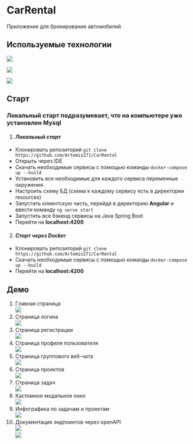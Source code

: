 # CarRental
Приложение для бронирование автомобилей


## Используемые технологии
![](https://skillicons.dev/icons?i=java,idea,spring,mysql)

![](https://skillicons.dev/icons?i=docker,postman,maven,angular)

![](https://skillicons.dev/icons?i=vscode,css,typescript)



## Старт
### Локальный старт подразумевает, что на компьютере уже установлен Mysql
1) #### ***Локальный старт***
* Клонировать репозиторий `git clone https://github.com/Artemis271/CarRental`
* Открыть через IDE
* Скачать необходимые сервисы с помощью команды `docker-compose up --build`
* Установить все необходимые для каждого сервиса переменные окружения
* Настроить схему БД (схема к каждому сервису есть в директории resources)
* Запустить клиентскую часть, перейдя в директорию **Angular** и 
ввести команду `ng serve start`
* Запустить все бэкенд сервисы на Java Spring Boot
* Перейти на **localhost:4200**

2) #### ***Старт через Docker***
* Клонировать репозиторий `git clone https://github.com/Artemis271/CarRental`
* Скачать необходимые сервисы с помощью команды `docker-compose up --build`
* Перейти на **localhost:4200**

## Демо
1) Главная страница  
   ![](github/main-page.png)
2) Страница логина  
   ![](github/login-page.png)
3) Страница регистрации  
   ![](github/register-page.png)
4) Страница профиля пользователя  
   ![](github/account-page.png)
5) Страница группового веб-чата  
   ![](github/web-chat-page.png)
6) Страница проектов  
   ![](github/project-page.png)
7) Страница задач  
   ![](github/tasks-page.png)
8) Кастомное модальное окно  
   ![](github/modal-window-page.png)
9) Инфографика по задачам и проектам  
   ![](github/charts-page.png)
10) Документация эндпоинтов через openAPI  
    ![](github/open-api-1.png)  
    ![](github/open-api-2.png)
